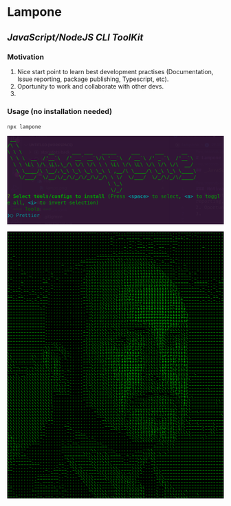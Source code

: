 # Lampone

## _JavaScript/NodeJS CLI ToolKit_

### Motivation

1. Nice start point to learn best development practises (Documentation, Issue reporting, package publishing, Typescript, etc).
2. Oportunity to work and collaborate with other devs.
3.

### Usage (no installation needed)

`npx lampone`

![lampone](img/cli.png)

![lampone](img/lampo.png)
